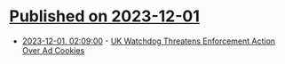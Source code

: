 # [Published on 2023-12-01](index.md)

* [2023-12-01, 02:09:00](https://soylentnews.org/article.pl?sid=23/11/30/0433212&from=rss) - [UK Watchdog Threatens Enforcement Action Over Ad Cookies](https://soylentnews.org/article.pl?sid=23/11/30/0433212&from=rss)
